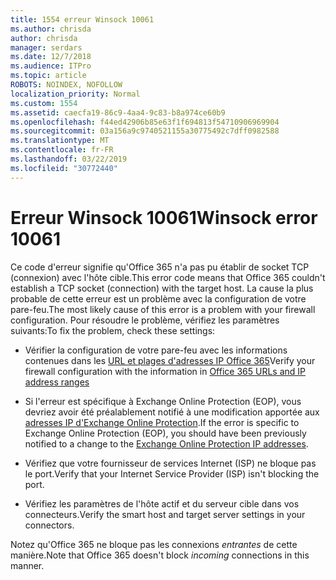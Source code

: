 ```yaml
---
title: 1554 erreur Winsock 10061
ms.author: chrisda
author: chrisda
manager: serdars
ms.date: 12/7/2018
ms.audience: ITPro
ms.topic: article
ROBOTS: NOINDEX, NOFOLLOW
localization_priority: Normal
ms.custom: 1554
ms.assetid: caecfa19-86c9-4aa4-9c83-b8a974ce60b9
ms.openlocfilehash: f44ed42906b85e63f1f694813f54710906969904
ms.sourcegitcommit: 03a156a9c9740521155a30775492c7dff0982588
ms.translationtype: MT
ms.contentlocale: fr-FR
ms.lasthandoff: 03/22/2019
ms.locfileid: "30772440"
---
```

# <a name="winsock-error-10061"></a><span data-ttu-id="e4655-102">Erreur Winsock 10061</span><span class="sxs-lookup"><span data-stu-id="e4655-102">Winsock error 10061</span></span>

<span data-ttu-id="e4655-103">Ce code d'erreur signifie qu'Office 365 n'a pas pu établir de socket TCP (connexion) avec l'hôte cible.</span><span class="sxs-lookup"><span data-stu-id="e4655-103">This error code means that Office 365 couldn't establish a TCP socket (connection) with the target host.</span></span> <span data-ttu-id="e4655-104">La cause la plus probable de cette erreur est un problème avec la configuration de votre pare-feu.</span><span class="sxs-lookup"><span data-stu-id="e4655-104">The most likely cause of this error is a problem with your firewall configuration.</span></span> <span data-ttu-id="e4655-105">Pour résoudre le problème, vérifiez les paramètres suivants:</span><span class="sxs-lookup"><span data-stu-id="e4655-105">To fix the problem, check these settings:</span></span>
  
- <span data-ttu-id="e4655-106">Vérifier la configuration de votre pare-feu avec les informations contenues dans les [URL et plages d'adresses IP Office 365](https://docs.microsoft.com/office365/enterprise/urls-and-ip-address-ranges)</span><span class="sxs-lookup"><span data-stu-id="e4655-106">Verify your firewall configuration with the information in [Office 365 URLs and IP address ranges](https://docs.microsoft.com/office365/enterprise/urls-and-ip-address-ranges)</span></span>
    
- <span data-ttu-id="e4655-107">Si l'erreur est spécifique à Exchange Online Protection (EOP), vous devriez avoir été préalablement notifié à une modification apportée aux [adresses IP d'Exchange Online Protection](https://docs.microsoft.com/office365/SecurityCompliance/eop/exchange-online-protection-ip-addresses).</span><span class="sxs-lookup"><span data-stu-id="e4655-107">If the error is specific to Exchange Online Protection (EOP), you should have been previously notified to a change to the [Exchange Online Protection IP addresses](https://docs.microsoft.com/office365/SecurityCompliance/eop/exchange-online-protection-ip-addresses).</span></span>
    
- <span data-ttu-id="e4655-108">Vérifiez que votre fournisseur de services Internet (ISP) ne bloque pas le port.</span><span class="sxs-lookup"><span data-stu-id="e4655-108">Verify that your Internet Service Provider (ISP) isn't blocking the port.</span></span>
    
- <span data-ttu-id="e4655-109">Vérifiez les paramètres de l'hôte actif et du serveur cible dans vos connecteurs.</span><span class="sxs-lookup"><span data-stu-id="e4655-109">Verify the smart host and target server settings in your connectors.</span></span>
    
<span data-ttu-id="e4655-110">Notez qu'Office 365 ne bloque pas les connexions *entrantes* de cette manière.</span><span class="sxs-lookup"><span data-stu-id="e4655-110">Note that Office 365 doesn't block  *incoming*  connections in this manner.</span></span> 
  

